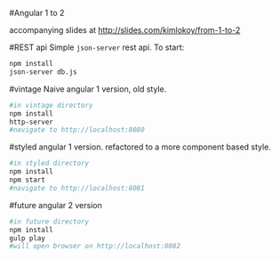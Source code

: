 #Angular 1 to 2

accompanying slides at http://slides.com/kimlokoy/from-1-to-2

#REST api
Simple `json-server` rest api. To start:
```bash
npm install
json-server db.js
```


#vintage
Naive angular 1 version, old style.

```bash
#in vintage directory
npm install
http-server
#navigate to http://localhost:8080
```

#styled
angular 1 version. refactored to a more component based style.

```bash
#in styled directory
npm install
npm start
#navigate to http://localhost:8081
```

#future
angular 2 version

```bash
#in future directory
npm install
gulp play
#will open browser on http://localhost:8082
```

